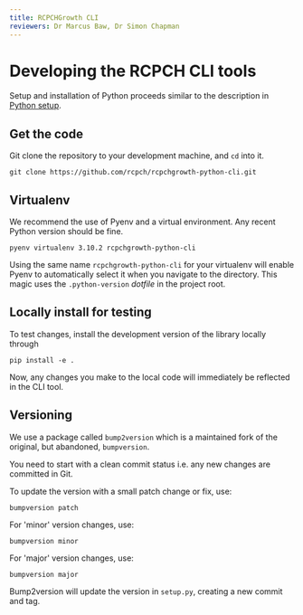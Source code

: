 ```yaml
---
title: RCPCHGrowth CLI
reviewers: Dr Marcus Baw, Dr Simon Chapman
---
```


# Developing the RCPCH CLI tools

Setup and installation of Python proceeds similar to the description in [Python setup](./api-python.md).

## Get the code

Git clone the repository to your development machine, and `cd` into it.

``` console
git clone https://github.com/rcpch/rcpchgrowth-python-cli.git
```

## Virtualenv

We recommend the use of Pyenv and a virtual environment. Any recent Python version should be fine.

```console
pyenv virtualenv 3.10.2 rcpchgrowth-python-cli
```

Using the same name `rcpchgrowth-python-cli` for your virtualenv will enable Pyenv to automatically select it when you navigate to the directory. This magic uses the `.python-version` *dotfile* in the project root.

## Locally install for testing

To test changes, install the development version of the library locally through

```console
pip install -e .
```

Now, any changes you make to the local code will immediately be reflected in the CLI tool.

## Versioning

We use a package called `bump2version` which is a maintained fork of the original, but abandoned, `bumpversion`.

You need to start with a clean commit status i.e. any new changes are committed in Git.

To update the version with a small patch change or fix, use:

``` console
bumpversion patch
```

For 'minor' version changes, use:

``` console
bumpversion minor
```

For 'major' version changes, use:

``` console
bumpversion major
```

Bump2version will update the version in `setup.py`, creating a new commit and tag.
